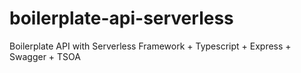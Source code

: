 # boilerplate-api-serverless
Boilerplate API with Serverless Framework + Typescript + Express + Swagger + TSOA
